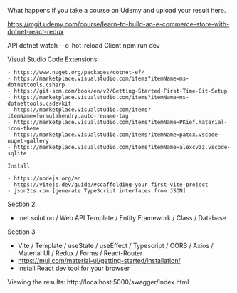 What happens if you take a course on Udemy and upload your result here.

https://mgit.udemy.com/course/learn-to-build-an-e-commerce-store-with-dotnet-react-redux

API     dotnet watch --o-hot-reload
Client  npm run dev

Visual Studio Code Extensions:

    - https://www.nuget.org/packages/dotnet-ef/
    - https://marketplace.visualstudio.com/items?itemName=ms-dotnettools.csharp
    - https://git-scm.com/book/en/v2/Getting-Started-First-Time-Git-Setup
    - https://marketplace.visualstudio.com/items?itemName=ms-dotnettools.csdevkit
    - https://marketplace.visualstudio.com/items?itemName=formulahendry.auto-rename-tag
    - https://marketplace.visualstudio.com/items?itemName=PKief.material-icon-theme
    - https://marketplace.visualstudio.com/items?itemName=patcx.vscode-nuget-gallery
    - https://marketplace.visualstudio.com/items?itemName=alexcvzz.vscode-sqlite

    Install
    
    - https://nodejs.org/en
    - https://vitejs.dev/guide/#scaffolding-your-first-vite-project
    - json2ts.com [generate TypeScript interfaces from JSON]

Section 2

   - .net solution / Web API Template / Entity Framework / Class / Database

Section 3

   - Vite / Template / useState / useEffect / Typescript / CORS / Axios / Material UI / Redux / Forms / React-Router
   - https://mui.com/material-ui/getting-started/installation/
   - Install React dev tool for your browser


Viewing the results:
  http://localhost:5000/swagger/index.html
